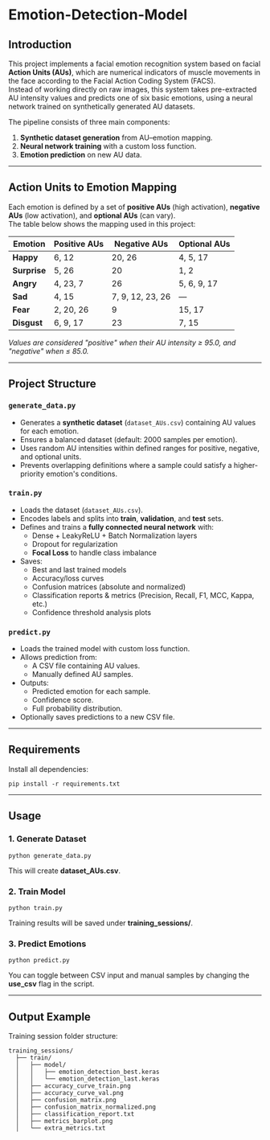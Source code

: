 # Emotion-Detection-Model

## Introduction
This project implements a facial emotion recognition system based on facial **Action Units (AUs)**, which are numerical indicators of muscle movements in the face according to the Facial Action Coding System (FACS).  
Instead of working directly on raw images, this system takes pre-extracted AU intensity values and predicts one of six basic emotions, using a neural network trained on synthetically generated AU datasets.  

The pipeline consists of three main components:
1. **Synthetic dataset generation** from AU–emotion mapping.
2. **Neural network training** with a custom loss function.
3. **Emotion prediction** on new AU data.

---

## Action Units to Emotion Mapping
Each emotion is defined by a set of **positive AUs** (high activation), **negative AUs** (low activation), and **optional AUs** (can vary).  
The table below shows the mapping used in this project:

| Emotion   | Positive AUs | Negative AUs | Optional AUs |
|-----------|--------------|--------------|--------------|
| **Happy**     | 6, 12       | 20, 26       | 4, 5, 17     |
| **Surprise**  | 5, 26       | 20           | 1, 2         |
| **Angry**     | 4, 23, 7    | 26           | 5, 6, 9, 17  |
| **Sad**       | 4, 15       | 7, 9, 12, 23, 26 | —       |
| **Fear**      | 2, 20, 26   | 9            | 15, 17       |
| **Disgust**   | 6, 9, 17    | 23           | 7, 15        |

*Values are considered "positive" when their AU intensity ≥ 95.0, and "negative" when ≤ 85.0.*

---

## Project Structure

### `generate_data.py`
- Generates a **synthetic dataset** (`dataset_AUs.csv`) containing AU values for each emotion.
- Ensures a balanced dataset (default: 2000 samples per emotion).
- Uses random AU intensities within defined ranges for positive, negative, and optional units.
- Prevents overlapping definitions where a sample could satisfy a higher-priority emotion's conditions.

### `train.py`
- Loads the dataset (`dataset_AUs.csv`).
- Encodes labels and splits into **train**, **validation**, and **test** sets.
- Defines and trains a **fully connected neural network** with:
  - Dense + LeakyReLU + Batch Normalization layers
  - Dropout for regularization
  - **Focal Loss** to handle class imbalance
- Saves:
  - Best and last trained models
  - Accuracy/loss curves
  - Confusion matrices (absolute and normalized)
  - Classification reports & metrics (Precision, Recall, F1, MCC, Kappa, etc.)
  - Confidence threshold analysis plots

### `predict.py`
- Loads the trained model with custom loss function.
- Allows prediction from:
  - A CSV file containing AU values.
  - Manually defined AU samples.
- Outputs:
  - Predicted emotion for each sample.
  - Confidence score.
  - Full probability distribution.
- Optionally saves predictions to a new CSV file.

---

## Requirements

Install all dependencies:

```
pip install -r requirements.txt
```

---

## Usage

### 1. Generate Dataset
```
python generate_data.py
```

This will create **dataset_AUs.csv**.

### 2. Train Model
```
python train.py
```

Training results will be saved under **training_sessions/**.

### 3. Predict Emotions
```
python predict.py
```

You can toggle between CSV input and manual samples by changing the **use_csv** flag in the script.

---

## Output Example

Training session folder structure:

```
training_sessions/
  ├── train/
  │   ├── model/
  │   │   ├── emotion_detection_best.keras
  │   │   └── emotion_detection_last.keras
  │   ├── accuracy_curve_train.png
  │   ├── accuracy_curve_val.png
  │   ├── confusion_matrix.png
  │   ├── confusion_matrix_normalized.png
  │   ├── classification_report.txt
  │   ├── metrics_barplot.png
  │   └── extra_metrics.txt
```